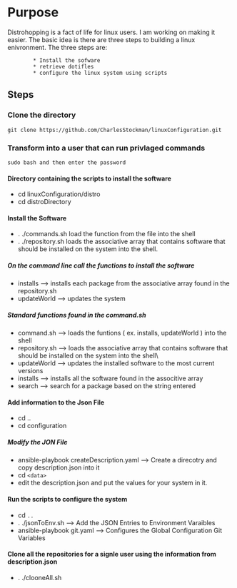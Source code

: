 # Purpose

Distrohopping is a fact of life for linux users.  I am working on making it easier.  The basic idea is there are three steps 
to building a linux enivronment.  The three steps are:

			* Install the sofware
			* retrieve dotifles
			* configure the linux system using scripts

## Steps

### Clone the directory
	git clone https://github.com/CharlesStockman/linuxConfiguration.git
	
### Transform into a user that can run privlaged commands
	sudo bash and then enter the password
			
#### Directory containing the scripts to install the software
* cd linuxConfiguration/distro
* cd distroDirectory
			
#### Install the Software

* . ./commands.sh		load the function from the file into the shell
* . ./repository.sh		loads the associative array that contains software that should be installed on the system into the shell.

##### On the command line call the functions to install the software

* installs 			--> installs each package from the associative array found in the repository.sh
* updateWorld			--> updates the system

##### Standard functions found in the command.sh

* command.sh			--> loads the funtions ( ex. installs, updateWorld ) into the shell
* repository.sh			--> loads the associative array that contains software that should be installed on the system into the shell\
* updateWorld			--> updates the installed software to the most current versions
* installs 			--> installs all the software found in the associtive array
* search 			--> search for a package based on the string entered
					
#### Add information to the Json File
* cd ..
* cd configuration
			
##### Modify the JON File					
* ansible-playbook createDescription.yaml			--> Create a direcotry and copy description.json into it 
* cd `<data>`
* edit the description.json and put the values for your system in it. 

#### Run the scripts to configure the system
* cd `..`
* . ./jsonToEnv.sh 			--> Add the JSON Entries to Environment Varaibles
* ansible-playbook git.yaml		--> Configures the Global Configuration Git Variables		

#### Clone all the repositories for a signle user using the information from description.json
* . ./clooneAll.sh 

